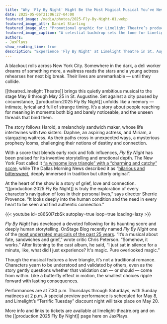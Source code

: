 ```yaml
---
title: "Why 'Fly By Night' Might Be the Most Magical Musical You’ve Never Seen"
date: 2025-05-06T21:06:27-04:00
featured_image: /media/photos/2025-Fly-By-Night-01.webp
featured_image_attr: Daniel Starling
featured_image_alt: "Promotional graphic for Limelight Theatre’s production of 'Fly By Night' featuring elegant script over a starry night sky background."
featured_image_caption: "A celestial backdrop sets the tone for Limelight Theatre’s production of *Fly By Night*, running May 9–25 in St. Augustine."
authors: 
- JaxPlays
show_reading_time: true
description: "Experience 'Fly By Night' at Limelight Theatre in St. Augustine — a heartfelt, offbeat musical about fate, love and loss set during the 1965 blackout."
---
```

A blackout rolls across New York City. Somewhere in the dark, a deli worker dreams of something more, a waitress reads the stars and a young actress rehearses her next big break. Their lives are unremarkable — until they collide.<!--more-->

[[theatre:Limelight Theatre]] brings this quietly ambitious musical to the stage May 9 through May 25 in St. Augustine. Set against a city paused by circumstance, [[production:2025 Fly By Night]] unfolds like a memory — intimate, lyrical and full of strange timing. It’s a story about people reaching for meaning in moments both big and barely noticeable, and the unseen threads that bind them.

The story follows Harold, a melancholy sandwich maker, whose life intertwines with two sisters: Daphne, an aspiring actress, and Miriam, a stargazing waitress. As their paths cross in unexpected ways, a mysterious prophecy looms, challenging their notions of destiny and connection.

With a score that blends early rock and folk influences, *Fly By Night* has been praised for its inventive storytelling and emotional depth. The New York Post called it [“a winsome love triangle” with a “charming and catchy” score](https://nypost.com/2014/06/11/earnest-fly-by-night-will-enchant-audiences/), while The Dallas Morning News described it as “[hilarious and bittersweet](https://www.dallasnews.com/arts-entertainment/2013/05/09/hot-show-fly-by-night-is-the-most-paradoxical-of-musicals/), deeply immersed in tradition but utterly original”.

At the heart of the show is a story of grief, love and connection. “[[production:2025 Fly By Night]] is truly the exploration of every character’s navigation of loss in their personal lives,” says director Sherrie Provence. “It looks deeply into the human condition and the need in every heart to be seen and find authentic connection.”

{{< youtube id=c86S0i7zbSk autoplay=true loop=true loading=lazy >}}

*Fly By Night* has developed a devoted following for its haunting score and deeply human storytelling. OnStage Blog recently named *Fly By Night* one of the [most underrated musicals of the past 25 years](https://www.onstageblog.com/editorials/2025/4/7/the-most-underrated-musicals-of-the-past-25-years). “It’s a musical about fate, sandwiches and grief,” wrote critic Chris Peterson. “Somehow, it works.” After listening to the cast album, he said, “I just sat in silence for a minute, like, what did I just experience? It's magic. Pure overlooked magic.” 

Though the musical features a love triangle, it’s not a traditional romance. Characters yearn to be understood and validated by others, even as the story gently questions whether that validation can — or should — come from within. Like a butterfly effect in motion, the smallest choices ripple forward with lasting consequences.

Performances are at 7:30 p.m. Thursdays through Saturdays, with Sunday matinees at 2 p.m. A special preview performance is scheduled for May 8, and Limelight’s “Terrific Tuesday” discount night will take place on May 20.

More info and links to tickets are available at limelight-theatre.org and on the [[production:2025 Fly By Night]] page here on JaxPlays.